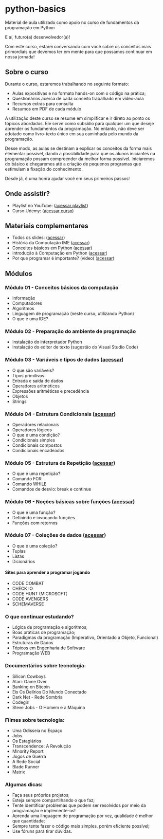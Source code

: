 # python-basics
Material de aula utilizado como apoio no curso de fundamentos da programação em Python

E aí, futuro(a) desenvolvedor(a)!

Com este curso, estarei conversando com você sobre os conceitos mais primordiais que devemos ter em mente para que possamos continuar em nossa jornada! 

## Sobre o curso

Durante o curso, estaremos trabalhando no seguinte formato:

- Aulas expositivas e no formato hands-on com o código na prática;
- Questionários acerca de cada conceito trabalhado em vídeo-aula
- Recursos extras para consulta
- Resumos em PDF de cada módulo

A utilização deste curso se resume em simplificar e ir direto ao ponto os tópicos abordados. Ele serve como subsídio para qualquer um que deseje aprender os fundamentos da programação. No entanto, não deve ser adotado como livro-texto único em sua caminhada pelo mundo da programação. 

Desse modo, as aulas se destinam a explicar os conceitos da forma mais elementar possível, dando a possibilidade para que os alunos iniciantes na programação possam compreender da melhor forma possível. Iniciaremos do básico e chegaremos até a criação de pequenos programas que estimulam a fixação do conhecimento.

Desde já, é uma honra ajudar você em seus primeiros passos! 


## Onde assistir?

- Playlist no YouTube: ([acessar playlist](https://www.youtube.com/watch?v=bQirN7Ulhhk&list=PLrXyMl5p9JChv0Vos1d5K88Ly5kLkP43y&ab_channel=MatheusPhelipe))
- Curso Udemy: ([acessar curso](udemy.com/course/python-para-iniciantes-u))


## Materiais complementares

- Todos os slides: ([acessar](https://onedrive.live.com/?authkey=%21AMAKXYHscugWQvQ&id=46EA9B0DE5B77894%219143&cid=46EA9B0DE5B77894))
- História da Computação IME ([acessar](https://www.ime.usp.br/~macmulti/historico/))
- Conceitos básicos em Python ([acessar](https://webpages.ciencias.ulisboa.pt/~aeferreira/python/basics.html))
- Introdução à Computação em Python ([acessar](https://panda.ime.usp.br/aulasPython/static/aulasPython/introducao.html))
- Por que programar é importante? (vídeo) ([acessar](https://www.youtube.com/watch?v=Dv7gLpW91DM&ab_channel=BugraKilic))

## Módulos 

### Módulo 01 - Conceitos básicos da computação 

- Informação
- Computadores
- Algoritmos
- Linguagem de programação (neste curso, utilizando Python)
- O que é uma IDE?

### Módulo 02 - Preparação do ambiente de programação

- Instalação do interpretador Python
- Instalação do editor de texto (sugestão do Visual Studio Code)

### Módulo 03 - Variáveis e tipos de dados ([acessar](https://github.com/matheusphalves/python-basics/tree/master/01%20-%20Vari%C3%A1veis%20e%20tipos%20de%20dados))


- O que são variáveis?
- Tipos primitivos
- Entrada e saída de dados
- Operadores aritméticos
- Expressões aritméticas e precedência
- Objetos
- Strings

### Módulo 04 - Estrutura Condicionais ([acessar](https://github.com/matheusphalves/python-basics/tree/master/03%20-%20Estruturas%20condicionais))

- Operadores relacionais
- Operadores lógicos
- O que é uma condição?
- Condicionais simples
- Condicionais compostos
- Condicionais encadeados

### Módulo 05 - Estrutura de Repetição ([acessar](https://github.com/matheusphalves/python-basics/tree/master/04%20-%20Estruturas%20de%20repeti%C3%A7%C3%A3o))

- O que é uma repetição?
- Comando FOR
- Comando WHILE
- Comandos de desvio: break e continue

### Módulo 06 - Noções básicas sobre funções ([acessar](https://github.com/matheusphalves/python-basics/tree/master/05%20-%20Fun%C3%A7%C3%B5es))

- O que é uma função?
- Definindo e invocando funções
- Funções com retornos

### Módulo 07 - Coleções de dados ([acessar](https://github.com/matheusphalves/python-basics/tree/master/06%20-%20Cole%C3%A7%C3%B5es))

- O que é uma coleção?
- Tuplas
- Listas
- Dicionários

#### Sites para aprender a programar jogando

- CODE COMBAT
- CHECK IO
- CODE HUNT (MICROSOFT)
- CODE AVENGERS
- SCHEMAVERSE

### O que continuar estudando?

- Lógica de programação e algoritmos;
- Boas práticas de programação;
- Paradigmas da programação (Imperativo, Orientado a Objeto, Funcional)
- Estruturas de Dados
- Tópicos em Engenharia de Software
- Programação WEB

### Documentários sobre tecnologia:

- Silicon Cowboys
- Atari: Game Over
- Banking on Bitcoin
- Eis Os Delírios Do Mundo Conectado
- Dark Net - Rede Sombria
- Codegirl
- Steve Jobs - O Homem e a Máquina

### Filmes sobre tecnologia:

- Uma Odisseia no Espaço
- Jobs
- Os Estagiários
- Transcendence: A Revolução
- Minority Report
- Jogos de Guerra
- A Rede Social
- Blade Runner
- Matrix

### Algumas dicas:

- Faça seus próprios projetos;
- Esteja sempre compartilhando o que faz;
- Tente identificar problemas que podem ser resolvidos por meio da programação e implemente-os!
- Aprenda uma linguagem de programação por vez, qualidade é melhor que quantidade;
- Sempre tente fazer o código mais simples, porém eficiente possível;
- Use fóruns para tirar dúvidas.

